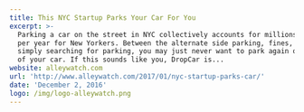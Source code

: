 ```yaml
---
title: This NYC Startup Parks Your Car For You
excerpt: >-
  Parking a car on the street in NYC collectively accounts for millions of hours
  per year for New Yorkers. Between the alternate side parking, fines, and
  simply searching for parking, you may just never want to park again or get rid
  of your car. If this sounds like you, DropCar is...
website: alleywatch.com
url: 'http://www.alleywatch.com/2017/01/nyc-startup-parks-car/'
date: 'December 2, 2016'
logo: /img/logo-alleywatch.png
---
```


